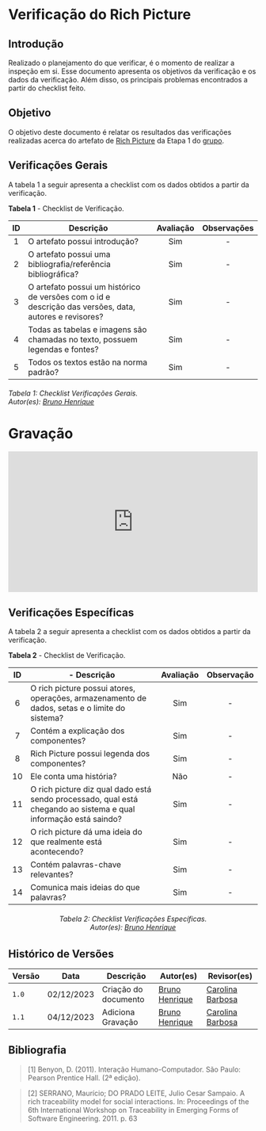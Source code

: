 # Verificação do Rich Picture

## Introdução

Realizado o planejamento do que verificar, é o momento de realizar a inspeção em si. Esse documento apresenta os objetivos da verificação e os dados da verificação. Além disso, os principais problemas encontrados a partir do checklist feito.

## Objetivo

O objetivo deste documento é relatar os resultados das verificações realizadas acerca do artefato de [Rich Picture](/PreRastreabilidade/RichPicture/) da Etapa 1 do [grupo](/).

<center>


</center>

## Verificações Gerais

A tabela 1 a seguir apresenta a checklist com os dados obtidos a partir da verificação.


**Tabela 1** - Checklist de Verificação.

| ID | Descrição                                                                                              | Avaliação | Observações |
|:--:|--------------------------------------------------------------------------------------------------------|:---------:|:-----------:|
| 1  | O artefato possui introdução?                                                                          |    Sim    |      -      |
| 2  | O artefato possui uma bibliografia/referência bibliográfica?                                           |    Sim    |      -      |
| 3  | O artefato possui um histórico de versões com o id e descrição das versões, data, autores e revisores? |    Sim    |      -      |
| 4  | Todas as tabelas e imagens são chamadas no texto, possuem legendas e fontes?                           |    Sim    |      -      |
| 5  | Todos os textos estão na norma padrão?                                                                 |    Sim    |      -      |

<h6> Tabela 1: Checklist Verificações Gerais.
<br/> Autor(es): <a href="https://github.com/BrunoHenrique00">Bruno Henrique</a></h6>
</center>

# Gravação

<div style="position: relative; padding-bottom: 56.25%; height: 0;"><iframe src="https://www.loom.com/embed/4e481a298bfc4e39b617259748a50732?sid=36dcd5ac-8569-4793-a2f0-89ae87ea6f0b" frameborder="0" webkitallowfullscreen mozallowfullscreen allowfullscreen style="position: absolute; top: 0; left: 0; width: 100%; height: 100%;"></iframe></div>

## Verificações Específicas

A tabela 2 a seguir apresenta a checklist com os dados obtidos a partir da verificação.


**Tabela 2** - Checklist de Verificação.

| **ID** | -                            Descrição                                                                           | Avaliação | Observação |
|:------:|------------------------------------------------------------------------------------------------------------------|:---------:|:----------:|
|   6    | O rich picture possui atores, operações, armazenamento de dados, setas e o limite do sistema?                    |    Sim    |     -      |
|   7    | Contém a explicação dos componentes?                                                                             |    Sim    |     -      |
|   8    | Rich Picture possui legenda dos componentes?                                                                     |    Sim    |     -      |
|   10   | Ele conta uma história?                                                                                          |    Não    |     -      |
|   11   | O rich picture diz qual dado está sendo processado, qual está chegando ao sistema e qual informação está saindo? |    Sim    |     -      |
|   12   | O rich picture dá uma ideia do que realmente está acontecendo?                                                   |    Sim    |     -      |
|   13   | Contém palavras-chave relevantes?                                                                                |    Sim    |     -      |
|   14   | Comunica mais ideias do que palavras?                                                                            |    Sim    |     -      |

<center>
<h6> Tabela 2: Checklist Verificações Específicas.
<br/> Autor(es): <a href="https://github.com/BrunoHenrique00">Bruno Henrique</a></h6>
</center>


## Histórico de Versões

| Versão | Data       | Descrição            | Autor(es)                                            | Revisor(es)                                            |
|--------|------------|----------------------|------------------------------------------------------|--------------------------------------------------------|
| `1.0`  | 02/12/2023 | Criação do documento | [Bruno Henrique](https://github.com/BrunoHenrique00) | [Carolina Barbosa](https://github.com/BrunoHenrique00) |
| `1.1`  | 04/12/2023 | Adiciona Gravação    | [Bruno Henrique](https://github.com/BrunoHenrique00) | [Carolina Barbosa](https://github.com/BrunoHenrique00) |

## **Bibliografia**
>[1] Benyon, D. (2011). Interação Humano-Computador. São Paulo: Pearson Prentice Hall. (2ª edição).

>[2] SERRANO, Maurício; DO PRADO LEITE, Julio Cesar Sampaio. A rich traceability model for social interactions. In: Proceedings of the 6th International Workshop on Traceability in Emerging Forms of Software Engineering. 2011. p. 63


